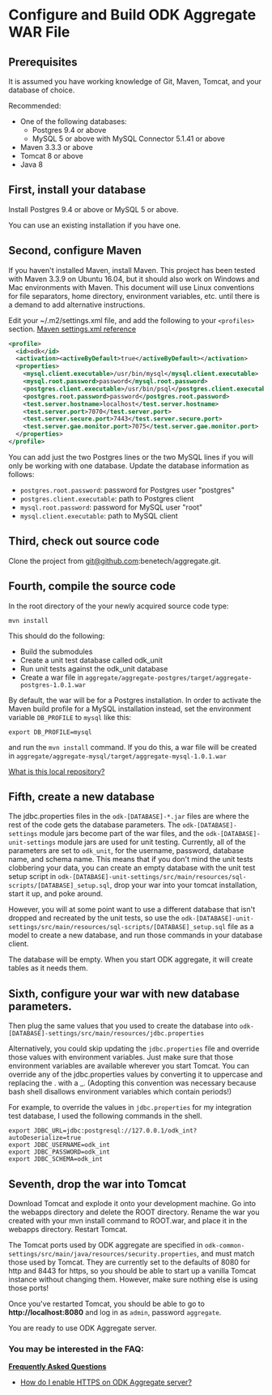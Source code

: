 Configure and Build ODK Aggregate WAR File
=================================

Prerequisites
-------------
It is assumed you have working knowledge of Git, Maven, Tomcat, and your database of choice.

Recommended:
- One of the following databases:
  - Postgres 9.4 or above
  - MySQL 5 or above with MySQL Connector 5.1.41 or above
- Maven 3.3.3 or above
- Tomcat 8 or above
- Java 8

First, install your database
-----------------------------

Install Postgres 9.4 or above or MySQL 5 or above.

You can use an existing installation if you have one.

Second, configure Maven
------------------------

If you haven't installed Maven, install Maven.  This project has been tested with Maven 3.3.9 on Ubuntu 16.04, but it should also work on Windows and Mac environments with Maven.  This document will use Linux conventions for file separators, home directory, environment variables, etc. until there is a demand to add alternative instructions.

Edit your ~/.m2/settings.xml file, and add the following to your ```<profiles>``` section.  [Maven settings.xml reference](https://maven.apache.org/settings.html)

```xml
<profile>
  <id>odk</id>
  <activation><activeByDefault>true</activeByDefault></activation>
  <properties>
    <mysql.client.executable>/usr/bin/mysql</mysql.client.executable>
    <mysql.root.password>password</mysql.root.password>
    <postgres.client.executable>/usr/bin/psql</postgres.client.executable>
    <postgres.root.password>password</postgres.root.password>
    <test.server.hostname>localhost</test.server.hostname>
    <test.server.port>7070</test.server.port>
    <test.server.secure.port>7443</test.server.secure.port>
    <test.server.gae.monitor.port>7075</test.server.gae.monitor.port>
  </properties>
</profile>
```

You can add just the two Postgres lines or the two MySQL lines if you will only be working with one database.  Update the database information as follows:
- ```postgres.root.password```: password for Postgres user "postgres"
- ```postgres.client.executable```: path to Postgres client
- ```mysql.root.password```: password for MySQL user "root"
- ```mysql.client.executable```: path to MySQL client

Third, check out source code
-----------------------------
Clone the project from git@github.com:benetech/aggregate.git.

Fourth, compile the source code
--------------------------------
In the root directory of the your newly acquired source code type:
```shell
mvn install
```
This should do the following:
- Build the submodules
- Create a unit test database called odk_unit
- Run unit tests against the odk_unit database
- Create a war file in ```aggregate/aggregate-postgres/target/aggregate-postgres-1.0.1.war```

By default, the war will be for a Postgres installation.  In order to activate the Maven build profile for a MySQL installation instead, set the environment variable ```DB_PROFILE``` to ```mysql``` like this:
```shell
export DB_PROFILE=mysql
```
and run the ```mvn install``` command.  If you do this, a war file will be created in ```aggregate/aggregate-mysql/target/aggregate-mysql-1.0.1.war```

[What is this local repository?](FAQ.md#what-is-this-local-repository)

Fifth, create a new database
------------------------------------------
The jdbc.properties files in the ```odk-[DATABASE]-*.jar``` files are where the rest of the code gets the database parameters.  The ```odk-[DATABASE]-settings``` module jars become part of the war files, and the ```odk-[DATABASE]-unit-settings``` module jars are used for unit testing.  Currently, all of the parameters are set to ```odk_unit```, for the username, password, database name, and schema name.  This means that if you don't mind the unit tests clobbering your data, you can create an empty database with the unit test setup script in ```odk-[DATABASE]-unit-settings/src/main/resources/sql-scripts/[DATABASE]_setup.sql```, drop your war into your tomcat installation, start it up, and poke around.

However, you will at some point want to use a different database that isn't dropped and recreated by the  unit tests, so use the ```odk-[DATABASE]-unit-settings/src/main/resources/sql-scripts/[DATABASE]_setup.sql``` file as a model to create a new database, and run those commands in your database client.

The database will be empty.  When you start ODK aggregate, it will create tables as it needs them.

Sixth, configure your war with new database parameters.
-------------------------------------------------------
Then plug the same values that you used to create the database into ```odk-[DATABASE]-settings/src/main/resources/jdbc.properties```

Alternatively, you could skip updating the ```jdbc.properties``` file and override those values with environment variables.  Just make sure that those environment variables are available wherever you start Tomcat.  You can override any of the jdbc.properties values by converting it to uppercase and replacing the . with a _.  (Adopting this convention was necessary because bash shell disallows environment variables which contain periods!)

For example, to override the values in ```jdbc.properties``` for my integration test database, I used the following commands in the shell.

```shell
export JDBC_URL=jdbc:postgresql://127.0.0.1/odk_int?autoDeserialize=true
export JDBC_USERNAME=odk_int
export JDBC_PASSWORD=odk_int
export JDBC_SCHEMA=odk_int
```

Seventh, drop the war into Tomcat
--------------------------------
Download Tomcat and explode it onto your development machine.  Go into the webapps directory and delete the ROOT directory.  Rename the war you created with your mvn install command to ROOT.war, and place it in the webapps directory.  Restart Tomcat.

The Tomcat ports used by ODK aggregate are specified in ```odk-common-settings/src/main/java/resources/security.properties```, and must match those used by Tomcat.  They are currently set to the defaults of 8080 for http and 8443 for https, so you should be able to start up a vanilla Tomcat instance without changing them.  However, make sure nothing else is using those ports!

Once you've restarted Tomcat, you should be able to go to **http://localhost:8080** and log in as ```admin```, password ```aggregate```.

You are ready to use ODK Aggregate server.

### You may be interested in the FAQ:
**[Frequently Asked Questions](FAQ.md)**

- [How do I enable HTTPS on ODK Aggregate server?](FAQ.md#how-do-i-enable-https-on-odk-aggregate-server)
